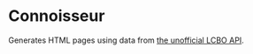Connoisseur
===========

Generates HTML pages using data from 
[the unofficial LCBO API](http://lcboapi.com/).
